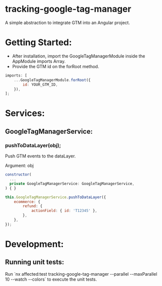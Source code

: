 <h1>tracking-google-tag-manager</h1>
<p>A simple abstraction to integrate GTM into an Angular project.</p>

<h1>Getting Started:</h1>
<ul>
  <li>After installation, import the GoogleTagManagerModule inside the AppModule imports Array.</li>
  <li>Provide the GTM id on the forRoot method.</li>
</ul>

```javascript
imports: [
	...GoogleTagManagerModule.forRoot({
		id: YOUR_GTM_ID,
	}),
];
```

<h1>Services:</h1>

<h2>GoogleTagManagerService:</h2>

<h3 id="pushToDataLayer">pushToDataLayer(obj);</h3>
<p>Push GTM events to the dataLayer.</p>
<p>Argument: obj<GtmEvent></p>

```javascript
constructor(
  ...
  private GoogleTagManagerService: GoogleTagManagerService,
) { }
```

```javascript
this.GoogleTagManagerService.pushToDataLayer({
	ecommerce: {
		refund: {
			actionField: { id: 'T12345' },
		},
	},
});
```

<h1>Development:</h1>

<h2>Running unit tests:</h2>

<p>Run `nx affected:test tracking-google-tag-manager --parallel --maxParallel 10 --watch --colors` to execute the unit tests.</p>

